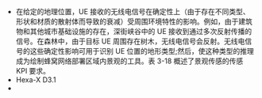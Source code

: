 - 在给定的地理位置，UE 接收的无线电信号在确定性上（由于存在不同类型、形状和材质的散射体而导致的衰减）受周围环境特性的影响。例如，由于建筑物和其他城市基础设施的存在，深街峡谷中的 UE 接收到通过多次反射传播的信号。在森林中，由于目标 UE 周围存在树木，无线电信号会反射。无线电信号的这些确定性影响可用于识别 UE 位置的地形类型;然后，使这种类型的推理成为绘制蜂窝网络部署区域内景观的工具。表 3-18 概述了景观传感的传感 KPI 要求。
- Hexa-X D3.1
-